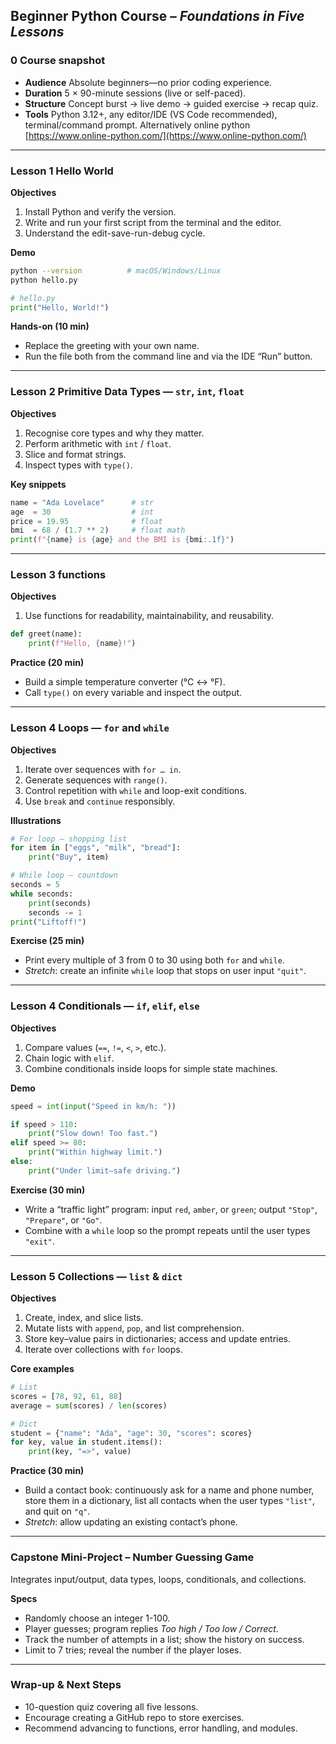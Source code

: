 ## Beginner Python Course – *Foundations in Five Lessons*

### 0  Course snapshot

* **Audience**  Absolute beginners—no prior coding experience.
* **Duration**  5 × 90-minute sessions (live or self-paced).
* **Structure**  Concept burst → live demo → guided exercise → recap quiz.
* **Tools**  Python 3.12+, any editor/IDE (VS Code recommended), terminal/command prompt. Alternatively online python [https://www.online-python.com/](https://www.online-python.com/)

---

### Lesson 1  Hello World

**Objectives**

1. Install Python and verify the version.
2. Write and run your first script from the terminal and the editor.
3. Understand the edit-save-run-debug cycle.

**Demo**

```bash
python --version          # macOS/Windows/Linux
python hello.py
```

```python
# hello.py
print("Hello, World!")
```

**Hands-on (10 min)**

* Replace the greeting with your own name.
* Run the file both from the command line and via the IDE “Run” button.

---

### Lesson 2  Primitive Data Types — `str`, `int`, `float`

**Objectives**

1. Recognise core types and why they matter.
2. Perform arithmetic with `int` / `float`.
3. Slice and format strings.
4. Inspect types with `type()`.

**Key snippets**

```python
name = "Ada Lovelace"      # str
age  = 30                  # int
price = 19.95              # float
bmi  = 68 / (1.7 ** 2)     # float math
print(f"{name} is {age} and the BMI is {bmi:.1f}")
```

---

### Lesson 3 functions

**Objectives**

1. Use functions for readability, maintainability, and reusability. 

```python
def greet(name):
    print(f"Hello, {name}!")
```

**Practice (20 min)**

* Build a simple temperature converter (°C ↔ °F).
* Call `type()` on every variable and inspect the output.

---

### Lesson 4  Loops — `for` and `while`

**Objectives**

1. Iterate over sequences with `for … in`.
2. Generate sequences with `range()`.
3. Control repetition with `while` and loop-exit conditions.
4. Use `break` and `continue` responsibly.

**Illustrations**

```python
# For loop – shopping list
for item in ["eggs", "milk", "bread"]:
    print("Buy", item)

# While loop – countdown
seconds = 5
while seconds:
    print(seconds)
    seconds -= 1
print("Liftoff!")
```

**Exercise (25 min)**

* Print every multiple of 3 from 0 to 30 using both `for` and `while`.
* *Stretch*: create an infinite `while` loop that stops on user input `"quit"`.

---

### Lesson 4  Conditionals — `if`, `elif`, `else`

**Objectives**

1. Compare values (`==`, `!=`, `<`, `>`, etc.).
2. Chain logic with `elif`.
3. Combine conditionals inside loops for simple state machines.

**Demo**

```python
speed = int(input("Speed in km/h: "))

if speed > 110:
    print("Slow down! Too fast.")
elif speed >= 80:
    print("Within highway limit.")
else:
    print("Under limit—safe driving.")
```

**Exercise (30 min)**

* Write a “traffic light” program: input `red`, `amber`, or `green`; output `"Stop"`, `"Prepare"`, or `"Go"`.
* Combine with a `while` loop so the prompt repeats until the user types `"exit"`.

---

### Lesson 5  Collections — `list` & `dict`

**Objectives**

1. Create, index, and slice lists.
2. Mutate lists with `append`, `pop`, and list comprehension.
3. Store key–value pairs in dictionaries; access and update entries.
4. Iterate over collections with `for` loops.

**Core examples**

```python
# List
scores = [78, 92, 61, 88]
average = sum(scores) / len(scores)

# Dict
student = {"name": "Ada", "age": 30, "scores": scores}
for key, value in student.items():
    print(key, "=>", value)
```

**Practice (30 min)**

* Build a contact book: continuously ask for a name and phone number, store them in a dictionary, list all contacts when the user types `"list"`, and quit on `"q"`.
* *Stretch*: allow updating an existing contact’s phone.

---

### Capstone Mini-Project – **Number Guessing Game**

Integrates input/output, data types, loops, conditionals, and collections.

**Specs**

* Randomly choose an integer 1-100.
* Player guesses; program replies *Too high / Too low / Correct*.
* Track the number of attempts in a list; show the history on success.
* Limit to 7 tries; reveal the number if the player loses.

---

### Wrap-up & Next Steps

* 10-question quiz covering all five lessons.
* Encourage creating a GitHub repo to store exercises.
* Recommend advancing to functions, error handling, and modules.